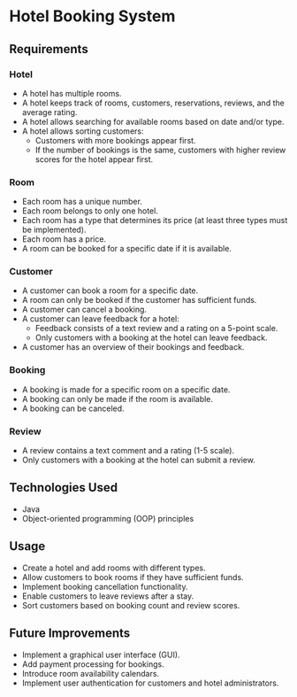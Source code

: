 # Hotel Booking System

## Requirements

### Hotel
- A hotel has multiple rooms.
- A hotel keeps track of rooms, customers, reservations, reviews, and the average rating.
- A hotel allows searching for available rooms based on date and/or type.
- A hotel allows sorting customers:
  - Customers with more bookings appear first.
  - If the number of bookings is the same, customers with higher review scores for the hotel appear first.

### Room
- Each room has a unique number.
- Each room belongs to only one hotel.
- Each room has a type that determines its price (at least three types must be implemented).
- Each room has a price.
- A room can be booked for a specific date if it is available.

### Customer
- A customer can book a room for a specific date.
- A room can only be booked if the customer has sufficient funds.
- A customer can cancel a booking.
- A customer can leave feedback for a hotel:
  - Feedback consists of a text review and a rating on a 5-point scale.
  - Only customers with a booking at the hotel can leave feedback.
- A customer has an overview of their bookings and feedback.

### Booking
- A booking is made for a specific room on a specific date.
- A booking can only be made if the room is available.
- A booking can be canceled.

### Review
- A review contains a text comment and a rating (1-5 scale).
- Only customers with a booking at the hotel can submit a review.

## Technologies Used
- Java
- Object-oriented programming (OOP) principles

## Usage
- Create a hotel and add rooms with different types.
- Allow customers to book rooms if they have sufficient funds.
- Implement booking cancellation functionality.
- Enable customers to leave reviews after a stay.
- Sort customers based on booking count and review scores.

## Future Improvements
- Implement a graphical user interface (GUI).
- Add payment processing for bookings.
- Introduce room availability calendars.
- Implement user authentication for customers and hotel administrators.
